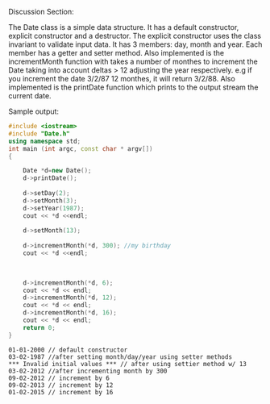 Discussion Section:

The Date class is a simple data structure. It has a default constructor, explicit constructor and a destructor. The explicit constructor uses the class invariant to validate input data. It has 3 members: day, month and year. Each member has a getter and setter method. Also implemented is the incrementMonth function with takes a number of monthes to increment the Date taking into account deltas > 12 adjusting the year respectively. e.g if you increment the date 3/2/87 12 monthes, it will return 3/2/88. Also implemented is the printDate function which prints to the output stream the current date.

Sample output:


```c++
#include <iostream>
#include "Date.h"
using namespace std;
int main (int argc, const char * argv[])
{

    Date *d=new Date();
    d->printDate();
    
    d->setDay(2);
    d->setMonth(3);
    d->setYear(1987);
    cout << *d <<endl;
    
    d->setMonth(13);
    
    d->incrementMonth(*d, 300); //my birthday
    cout << *d <<endl;
    

    
    d->incrementMonth(*d, 6);
    cout << *d << endl;
    d->incrementMonth(*d, 12);
    cout << *d << endl;
    d->incrementMonth(*d, 16);
    cout << *d << endl;
    return 0;
}
```

```
01-01-2000 // default constructor
03-02-1987 //after setting month/day/year using setter methods
*** Invalid initial values *** // after using settier method w/ 13
03-02-2012 //after incrementing month by 300
09-02-2012 // increment by 6
09-02-2013 // increment by 12
01-02-2015 // increment by 16
```